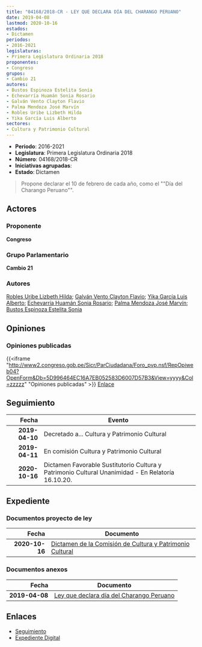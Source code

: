 ```yaml
---
title: "04168/2018-CR - LEY QUE DECLARA DÍA DEL CHARANGO PERUANO"
date: 2019-04-08
lastmod: 2020-10-16
estados:
- Dictamen
periodos:
- 2016-2021
legislaturas:
- Primera Legislatura Ordinaria 2018
proponentes:
- Congreso
grupos:
- Cambio 21
autores:
- Bustos Espinoza Estelita Sonia
- Echevarría Huamán Sonia Rosario
- Galván Vento Clayton Flavio
- Palma Mendoza José Marvín
- Robles Uribe Lizbeth Hilda
- Yika García Luis Alberto
sectores:
- Cultura y Patrimonio Cultural
---
```

- **Periodo**: 2016-2021
- **Legislatura**: Primera Legislatura Ordinaria 2018
- **Número**: 04168/2018-CR
- **Iniciativas agrupadas**: 
- **Estado**: Dictamen

> Propone declarar el 10 de febrero de cada año, como el ""Día del Charango Peruano"".


## Actores

### Proponente

**Congreso**

### Grupo Parlamentario

**Cambio 21**

### Autores

[Robles Uribe Lizbeth Hilda](mailto:mailto:lroblesu@congreso.gob.pe); [Galván Vento Clayton Flavio](mailto:mailto:cgalvan@congreso.gob.pe); [Yika García Luis Alberto](mailto:mailto:lyika@congreso.gob.pe); [Echevarría Huamán Sonia Rosario](mailto:mailto:sechevarria@congreso.gob.pe); [Palma Mendoza José Marvín](mailto:mailto:jpalma@congreso.gob.pe); [Bustos Espinoza Estelita Sonia](mailto:mailto:ebustos@congreso.gob.pe)

## Opiniones

### Opiniones publicadas

{{<iframe "http://www2.congreso.gob.pe/Sicr/ParCiudadana/Foro_pvp.nsf/RepOpiweb04?OpenForm&Db=5D996464EC16A7EB052583D6007D57B3&View=yyyy&Col=zzzzz" "Opiniones publicadas" >}}
[Enlace](http://www2.congreso.gob.pe/Sicr/ParCiudadana/Foro_pvp.nsf/RepOpiweb04?OpenForm&Db=5D996464EC16A7EB052583D6007D57B3&View=yyyy&Col=zzzzz)


## Seguimiento

| Fecha | Evento |
|------:|--------|
| **2019-04-10** | Decretado a... Cultura y Patrimonio Cultural |
| **2019-04-11** | En comisión Cultura y Patrimonio Cultural |
| **2020-10-16** | Dictamen Favorable Sustitutorio Cultura y Patrimonio Cultural Unanimidad - En Relatoría 16.10.20. |

## Expediente

### Documentos proyecto de ley

| Fecha | Documento |
|------:|-----------|
| **2020-10-16** | [Dictamen de la Comisión de Cultura y Patrimonio Cultural](https://leyes.congreso.gob.pe/Documentos/2016_2021/Dictamenes/Proyectos_de_Ley/04168DC05MAY-20201016.pdf) |

### Documentos anexos

| Fecha | Documento |
|------:|-----------|
| **2019-04-08** | [Ley que declara día del Charango Peruano](http://www.leyes.congreso.gob.pe/Documentos/2016_2021/Proyectos_de_Ley_y_de_Resoluciones_Legislativas/PL0416820190408.pdf) |

## Enlaces

- [Seguimiento](http://www2.congreso.gob.pe/Sicr/TraDocEstProc/CLProLey2016.nsf/f7fff46988ca05b1052578e100829cc7/dbb4f33645c5ee33052583d6007d2ee8?OpenDocument)
- [Expediente Digital](http://www2.congreso.gob.pe/Sicr/TraDocEstProc/Expvirt_2011.nsf/visbusqptramdoc1621/04168?opendocument)

